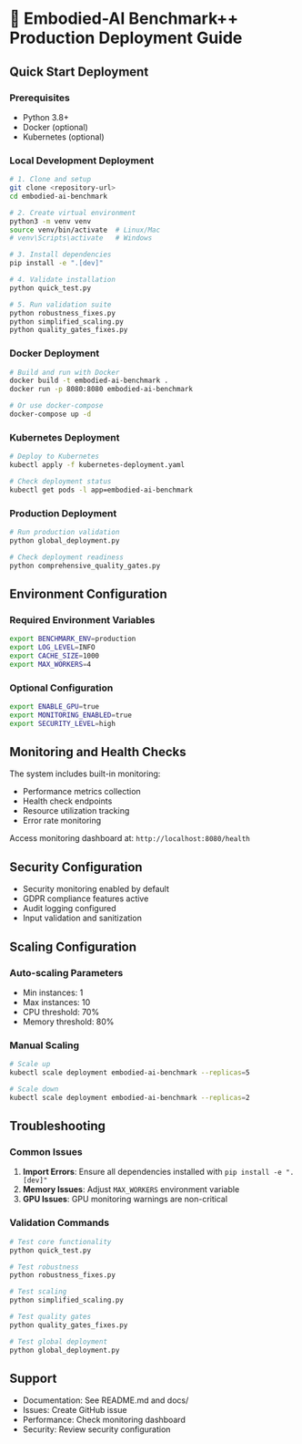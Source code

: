 # 🚀 Embodied-AI Benchmark++ Production Deployment Guide

## Quick Start Deployment

### Prerequisites
- Python 3.8+
- Docker (optional)
- Kubernetes (optional)

### Local Development Deployment

```bash
# 1. Clone and setup
git clone <repository-url>
cd embodied-ai-benchmark

# 2. Create virtual environment
python3 -m venv venv
source venv/bin/activate  # Linux/Mac
# venv\Scripts\activate   # Windows

# 3. Install dependencies
pip install -e ".[dev]"

# 4. Validate installation
python quick_test.py

# 5. Run validation suite
python robustness_fixes.py
python simplified_scaling.py
python quality_gates_fixes.py
```

### Docker Deployment

```bash
# Build and run with Docker
docker build -t embodied-ai-benchmark .
docker run -p 8080:8080 embodied-ai-benchmark

# Or use docker-compose
docker-compose up -d
```

### Kubernetes Deployment

```bash
# Deploy to Kubernetes
kubectl apply -f kubernetes-deployment.yaml

# Check deployment status
kubectl get pods -l app=embodied-ai-benchmark
```

### Production Deployment

```bash
# Run production validation
python global_deployment.py

# Check deployment readiness
python comprehensive_quality_gates.py
```

## Environment Configuration

### Required Environment Variables
```bash
export BENCHMARK_ENV=production
export LOG_LEVEL=INFO
export CACHE_SIZE=1000
export MAX_WORKERS=4
```

### Optional Configuration
```bash
export ENABLE_GPU=true
export MONITORING_ENABLED=true
export SECURITY_LEVEL=high
```

## Monitoring and Health Checks

The system includes built-in monitoring:
- Performance metrics collection
- Health check endpoints
- Resource utilization tracking
- Error rate monitoring

Access monitoring dashboard at: `http://localhost:8080/health`

## Security Configuration

- Security monitoring enabled by default
- GDPR compliance features active
- Audit logging configured
- Input validation and sanitization

## Scaling Configuration

### Auto-scaling Parameters
- Min instances: 1
- Max instances: 10
- CPU threshold: 70%
- Memory threshold: 80%

### Manual Scaling
```bash
# Scale up
kubectl scale deployment embodied-ai-benchmark --replicas=5

# Scale down  
kubectl scale deployment embodied-ai-benchmark --replicas=2
```

## Troubleshooting

### Common Issues
1. **Import Errors**: Ensure all dependencies installed with `pip install -e ".[dev]"`
2. **Memory Issues**: Adjust `MAX_WORKERS` environment variable
3. **GPU Issues**: GPU monitoring warnings are non-critical

### Validation Commands
```bash
# Test core functionality
python quick_test.py

# Test robustness
python robustness_fixes.py

# Test scaling
python simplified_scaling.py

# Test quality gates
python quality_gates_fixes.py

# Test global deployment
python global_deployment.py
```

## Support

- Documentation: See README.md and docs/
- Issues: Create GitHub issue
- Performance: Check monitoring dashboard
- Security: Review security configuration